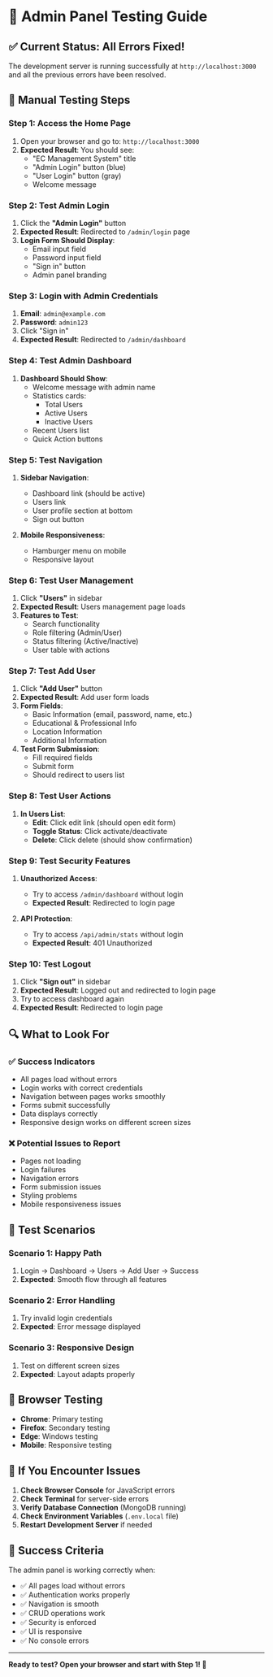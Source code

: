 # 🧪 Admin Panel Testing Guide

## ✅ **Current Status: All Errors Fixed!**

The development server is running successfully at `http://localhost:3000` and all the previous errors have been resolved.

## 🚀 **Manual Testing Steps**

### **Step 1: Access the Home Page**
1. Open your browser and go to: `http://localhost:3000`
2. **Expected Result**: You should see:
   - "EC Management System" title
   - "Admin Login" button (blue)
   - "User Login" button (gray)
   - Welcome message

### **Step 2: Test Admin Login**
1. Click the **"Admin Login"** button
2. **Expected Result**: Redirected to `/admin/login` page
3. **Login Form Should Display**:
   - Email input field
   - Password input field
   - "Sign in" button
   - Admin panel branding

### **Step 3: Login with Admin Credentials**
1. **Email**: `admin@example.com`
2. **Password**: `admin123`
3. Click "Sign in"
4. **Expected Result**: Redirected to `/admin/dashboard`

### **Step 4: Test Admin Dashboard**
1. **Dashboard Should Show**:
   - Welcome message with admin name
   - Statistics cards:
     - Total Users
     - Active Users
     - Inactive Users
   - Recent Users list
   - Quick Action buttons

### **Step 5: Test Navigation**
1. **Sidebar Navigation**:
   - Dashboard link (should be active)
   - Users link
   - User profile section at bottom
   - Sign out button

2. **Mobile Responsiveness**:
   - Hamburger menu on mobile
   - Responsive layout

### **Step 6: Test User Management**
1. Click **"Users"** in sidebar
2. **Expected Result**: Users management page loads
3. **Features to Test**:
   - Search functionality
   - Role filtering (Admin/User)
   - Status filtering (Active/Inactive)
   - User table with actions

### **Step 7: Test Add User**
1. Click **"Add User"** button
2. **Expected Result**: Add user form loads
3. **Form Fields**:
   - Basic Information (email, password, name, etc.)
   - Educational & Professional Info
   - Location Information
   - Additional Information
4. **Test Form Submission**:
   - Fill required fields
   - Submit form
   - Should redirect to users list

### **Step 8: Test User Actions**
1. **In Users List**:
   - **Edit**: Click edit link (should open edit form)
   - **Toggle Status**: Click activate/deactivate
   - **Delete**: Click delete (should show confirmation)

### **Step 9: Test Security Features**
1. **Unauthorized Access**:
   - Try to access `/admin/dashboard` without login
   - **Expected Result**: Redirected to login page
   
2. **API Protection**:
   - Try to access `/api/admin/stats` without login
   - **Expected Result**: 401 Unauthorized

### **Step 10: Test Logout**
1. Click **"Sign out"** in sidebar
2. **Expected Result**: Logged out and redirected to login page
3. Try to access dashboard again
4. **Expected Result**: Redirected to login page

## 🔍 **What to Look For**

### **✅ Success Indicators**
- All pages load without errors
- Login works with correct credentials
- Navigation between pages works smoothly
- Forms submit successfully
- Data displays correctly
- Responsive design works on different screen sizes

### **❌ Potential Issues to Report**
- Pages not loading
- Login failures
- Navigation errors
- Form submission issues
- Styling problems
- Mobile responsiveness issues

## 🎯 **Test Scenarios**

### **Scenario 1: Happy Path**
1. Login → Dashboard → Users → Add User → Success
2. **Expected**: Smooth flow through all features

### **Scenario 2: Error Handling**
1. Try invalid login credentials
2. **Expected**: Error message displayed

### **Scenario 3: Responsive Design**
1. Test on different screen sizes
2. **Expected**: Layout adapts properly

## 📱 **Browser Testing**
- **Chrome**: Primary testing
- **Firefox**: Secondary testing
- **Edge**: Windows testing
- **Mobile**: Responsive testing

## 🚨 **If You Encounter Issues**

1. **Check Browser Console** for JavaScript errors
2. **Check Terminal** for server-side errors
3. **Verify Database Connection** (MongoDB running)
4. **Check Environment Variables** (`.env.local` file)
5. **Restart Development Server** if needed

## 🎉 **Success Criteria**

The admin panel is working correctly when:
- ✅ All pages load without errors
- ✅ Authentication works properly
- ✅ Navigation is smooth
- ✅ CRUD operations work
- ✅ Security is enforced
- ✅ UI is responsive
- ✅ No console errors

---

**Ready to test? Open your browser and start with Step 1! 🚀**
